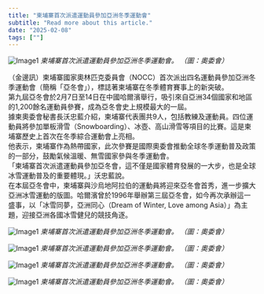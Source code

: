 ```yaml
---
title: "柬埔寨首次派遣運動員參加亞洲冬季運動會"
subtitle: "Read more about this article."
date: "2025-02-08"
tags: [""]
---
```


![Image1](/thumbnails/Cambodia-Asian-Winter-Games.jpg "Meeting")
*柬埔寨首次派遣運動員參加亞洲冬季運動會。 （圖：奧委會）*

（金邊訊）柬埔寨國家奧林匹克委員會（NOCC）首次派出四名運動員參加亞洲冬季運動會（簡稱「亞冬會」），標誌著柬埔寨在冬季體育賽事上的新突破。
<br/>
第九屆亞冬會於2月7日至14日在中國哈爾濱舉行，吸引來自亞洲34個國家和地區的1,200餘名運動員參賽，成為亞冬會史上規模最大的一屆。
<br/>
據柬奧委會秘書長沃忠藍介紹，柬埔寨代表團共9人，包括教練及運動員。四位運動員將參加單板滑雪（Snowboarding）、冰壺、高山滑雪等項目的比賽。這是柬埔寨歷史上首次在冬季綜合運動會上亮相。
<br/>
他表示，柬埔寨作為熱帶國家，此次參賽是國際奧委會推動全球冬季運動普及政策的一部分，鼓勵氣候溫暖、無雪國家參與冬季運動會。
<br/>
「柬埔寨首次派遣運動員參加亞冬會，這不僅是國家體育發展的一大步，也是全球冰雪運動普及的重要體現。」沃忠藍說。
<br/>
在本屆亞冬會中，柬埔寨與沙烏地阿拉伯的運動員將迎來亞冬會首秀，進一步擴大亞洲冰雪運動的版圖。哈爾濱曾於1996年舉辦第三屆亞冬會，如今再次承辦這一盛事，以「冰雪同夢，亞洲同心（Dream of Winter, Love among Asia）」為主題，迎接亞洲各國冰雪健兒的競技角逐。

![Image1](/images/Cambodia-Asian-Winter-Games/img1.jpg "Meeting")
*柬埔寨首次派遣運動員參加亞洲冬季運動會。 （圖：奧委會）*

![Image1](/images/Cambodia-Asian-Winter-Games/img2.jpg "Meeting")
*柬埔寨首次派遣運動員參加亞洲冬季運動會。 （圖：奧委會）*

![Image1](/images/Cambodia-Asian-Winter-Games/img3.jpg "Meeting")
*柬埔寨首次派遣運動員參加亞洲冬季運動會。 （圖：奧委會）*

![Image1](/images/Cambodia-Asian-Winter-Games/img4.jpg "Meeting")
*柬埔寨首次派遣運動員參加亞洲冬季運動會。 （圖：奧委會）*